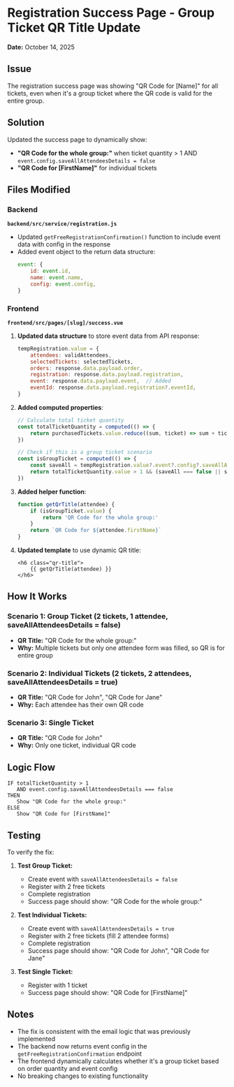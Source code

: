 # Registration Success Page - Group Ticket QR Title Update

**Date:** October 14, 2025

## Issue
The registration success page was showing "QR Code for [Name]" for all tickets, even when it's a group ticket where the QR code is valid for the entire group.

## Solution
Updated the success page to dynamically show:
- **"QR Code for the whole group:"** when ticket quantity > 1 AND `event.config.saveAllAttendeesDetails = false`
- **"QR Code for [FirstName]"** for individual tickets

## Files Modified

### Backend
**`backend/src/service/registration.js`**
- Updated `getFreeRegistrationConfirmation()` function to include event data with config in the response
- Added event object to the return data structure:
  ```javascript
  event: {
      id: event.id,
      name: event.name,
      config: event.config,
  }
  ```

### Frontend
**`frontend/src/pages/[slug]/success.vue`**

1. **Updated data structure** to store event data from API response:
   ```javascript
   tempRegistration.value = {
       attendees: validAttendees,
       selectedTickets: selectedTickets,
       orders: response.data.payload.order,
       registration: response.data.payload.registration,
       event: response.data.payload.event,  // Added
       eventId: response.data.payload.registration?.eventId,
   }
   ```

2. **Added computed properties**:
   ```javascript
   // Calculate total ticket quantity
   const totalTicketQuantity = computed(() => {
       return purchasedTickets.value.reduce((sum, ticket) => sum + ticket.quantity, 0)
   })

   // Check if this is a group ticket scenario
   const isGroupTicket = computed(() => {
       const saveAll = tempRegistration.value?.event?.config?.saveAllAttendeesDetails
       return totalTicketQuantity.value > 1 && (saveAll === false || saveAll === 'false')
   })
   ```

3. **Added helper function**:
   ```javascript
   function getQrTitle(attendee) {
       if (isGroupTicket.value) {
           return 'QR Code for the whole group:'
       }
       return `QR Code for ${attendee.firstName}`
   }
   ```

4. **Updated template** to use dynamic QR title:
   ```vue
   <h6 class="qr-title">
       {{ getQrTitle(attendee) }}
   </h6>
   ```

## How It Works

### Scenario 1: Group Ticket (2 tickets, 1 attendee, saveAllAttendeesDetails = false)
- **QR Title:** "QR Code for the whole group:"
- **Why:** Multiple tickets but only one attendee form was filled, so QR is for entire group

### Scenario 2: Individual Tickets (2 tickets, 2 attendees, saveAllAttendeesDetails = true)
- **QR Title:** "QR Code for John", "QR Code for Jane"
- **Why:** Each attendee has their own QR code

### Scenario 3: Single Ticket
- **QR Title:** "QR Code for John"
- **Why:** Only one ticket, individual QR code

## Logic Flow

```
IF totalTicketQuantity > 1 
   AND event.config.saveAllAttendeesDetails === false
THEN
   Show "QR Code for the whole group:"
ELSE
   Show "QR Code for [FirstName]"
```

## Testing

To verify the fix:

1. **Test Group Ticket:**
   - Create event with `saveAllAttendeesDetails = false`
   - Register with 2 free tickets
   - Complete registration
   - Success page should show: "QR Code for the whole group:"

2. **Test Individual Tickets:**
   - Create event with `saveAllAttendeesDetails = true`
   - Register with 2 free tickets (fill 2 attendee forms)
   - Complete registration
   - Success page should show: "QR Code for John", "QR Code for Jane"

3. **Test Single Ticket:**
   - Register with 1 ticket
   - Success page should show: "QR Code for [FirstName]"

## Notes

- The fix is consistent with the email logic that was previously implemented
- The backend now returns event config in the `getFreeRegistrationConfirmation` endpoint
- The frontend dynamically calculates whether it's a group ticket based on order quantity and event config
- No breaking changes to existing functionality

